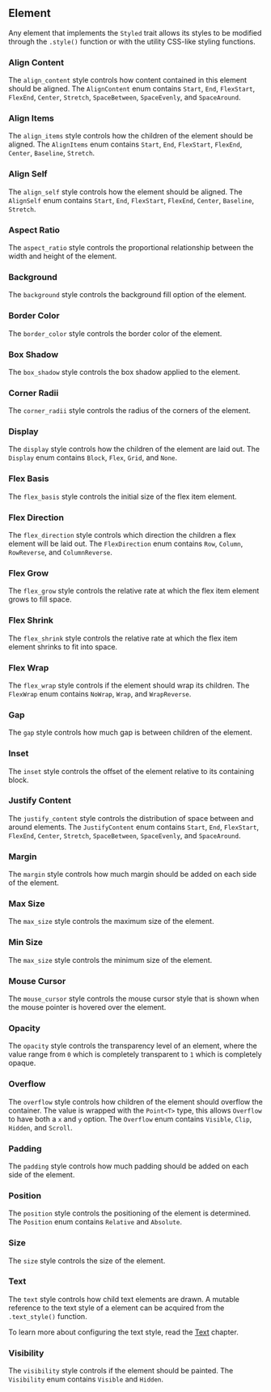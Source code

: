 ## Element

Any element that implements the `Styled` trait allows its styles to be modified through the `.style()` function or with the utility CSS-like styling functions.

### Align Content

The `align_content` style controls how content contained in this element should be aligned. The `AlignContent` enum contains `Start`, `End`, `FlexStart`, `FlexEnd`, `Center`, `Stretch`, `SpaceBetween`, `SpaceEvenly`, and `SpaceAround`.

### Align Items

The `align_items` style controls how the children of the element should be aligned. The `AlignItems` enum contains `Start`, `End`, `FlexStart`, `FlexEnd`, `Center`, `Baseline`, `Stretch`.

### Align Self

The `align_self` style controls how the element should be aligned. The `AlignSelf` enum contains `Start`, `End`, `FlexStart`, `FlexEnd`, `Center`, `Baseline`, `Stretch`.

### Aspect Ratio

The `aspect_ratio` style controls the proportional relationship between the width and height of the element.

### Background

The `background` style controls the background fill option of the element.

### Border Color

The `border_color` style controls the border color of the element.

### Box Shadow

The `box_shadow` style controls the box shadow applied to the element.

### Corner Radii

The `corner_radii` style controls the radius of the corners of the element.

### Display

The `display` style controls how the children of the element are laid out. The `Display` enum contains `Block`, `Flex`, `Grid`, and `None`.

### Flex Basis

The `flex_basis` style controls the initial size of the flex item element.

### Flex Direction

The `flex_direction` style controls which direction the children a flex element will be laid out. The `FlexDirection` enum contains `Row`, `Column`, `RowReverse`, and `ColumnReverse`.

### Flex Grow

The `flex_grow` style controls the relative rate at which the flex item element grows to fill space.

### Flex Shrink

The `flex_shrink` style controls the relative rate at which the flex item element shrinks to fit into space.

### Flex Wrap

The `flex_wrap` style controls if the element should wrap its children. The `FlexWrap` enum contains `NoWrap`, `Wrap`, and `WrapReverse`.

### Gap

The `gap` style controls how much gap is between children of the element.

### Inset

The `inset` style controls the offset of the element relative to its containing block.

### Justify Content

The `justify_content` style controls the distribution of space between and around elements. The `JustifyContent` enum contains `Start`, `End`, `FlexStart`, `FlexEnd`, `Center`, `Stretch`, `SpaceBetween`, `SpaceEvenly`, and `SpaceAround`.

### Margin

The `margin` style controls how much margin should be added on each side of the element.

### Max Size

The `max_size` style controls the maximum size of the element.

### Min Size

The `max_size` style controls the minimum size of the element.

### Mouse Cursor

The `mouse_cursor` style controls the mouse cursor style that is shown when the mouse pointer is hovered over the element.

### Opacity

The `opacity` style controls the transparency level of an element, where the value range from `0` which is completely transparent to `1` which is completely opaque.

### Overflow

The `overflow` style controls how children of the element should overflow the container. The value is wrapped with the `Point<T>` type, this allows `Overflow` to have both a `x` and `y` option. The `Overflow` enum contains `Visible`, `Clip`, `Hidden`, and `Scroll`.

### Padding

The `padding` style controls how much padding should be added on each side of the element.

### Position

The `position` style controls the positioning of the element is determined. The `Position` enum contains `Relative` and `Absolute`.

### Size

The `size` style controls the size of the element.

### Text

The `text` style controls how child text elements are drawn. A mutable reference to the text style of a element can be acquired from the `.text_style()` function.

To learn more about configuring the text style, read the [Text](text.md) chapter.

### Visibility

The `visibility` style controls if the element should be painted. The `Visibility` enum contains `Visible` and `Hidden`.
